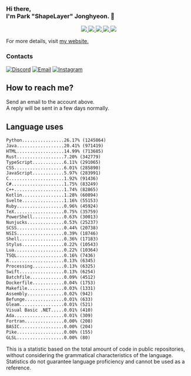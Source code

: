 ### Hi there, <br>I'm Park "ShapeLayer" Jonghyeon. 👋
<p align="center">
    <a href="#" aria-label="Github">
        <img src="https://img.shields.io/badge/since-2015-black?logo=github&logoColor=white">
    </a>
    <a href="https://jonghyeon.me" aria-label="notion">
        <img src="https://img.shields.io/badge/meet%20at%20jonghyeon.me!-white">
    </a>
    <a href="https://blog.jonghyeon.me" aria-label="velog.io">
        <img src="https://img.shields.io/badge/blog-blog.jonghyeon.me-20C997">
    </a>
    <a href="https://www.credly.com/users/jonghyeon/" aria-label="credly">
        <img src="https://img.shields.io/badge/credly-jonghyeon-FF6B00?logo=credly&logoColor=white">
    </a>
    <a href="https://solved.ac/profile/belline0124" aria-label="solved.ac">
        <img src="https://mazassumnida.wtf/api/mini/generate_badge?boj=belline0124">
    </a>
</p>

For more details, visit [my website.](https://jonghyeon.me)

### Contacts
 [![Discord](https://img.shields.io/badge/Discord-shapelayer-7289DA?logo=discord&logoColor=white)](#)
 [![Email](https://img.shields.io/badge/Email-me@jonghyeon.me-EA4335?logo=gmail&logoColor=white)](mailto:me@jonghyeon.me)
 [![Instagram](https://img.shields.io/badge/Instagram-@__jong.hyeon__-DB2973?logo=instagram&logoColor=white)](https://www.instagram.com/__jong.hyeon__)

## How to reach me?
Send an email to the account above.  
A reply will be sent in a few days normally.

## Language uses
```txt
Python................26.17% (1245864)
Java..................20.41% (971419)
HTML..................14.99% (713685)
Rust..................7.20% (342779)
TypeScript............6.11% (291065)
CSS...................6.01% (285890)
JavaScript............5.97% (283991)
C.....................1.92% (91436)
C#....................1.75% (83249)
C++...................1.74% (82865)
Kotlin................1.28% (60894)
Svelte................1.16% (55153)
Ruby..................0.96% (45924)
TeX...................0.75% (35759)
PowerShell............0.63% (30013)
Nunjucks..............0.53% (25237)
SCSS..................0.44% (20738)
NSIS..................0.39% (18746)
Shell.................0.36% (17183)
Stylus................0.22% (10543)
Lua...................0.22% (10364)
TSQL..................0.16% (7436)
R.....................0.13% (6345)
Processing............0.13% (6325)
Swift.................0.13% (6254)
Batchfile.............0.09% (4512)
Dockerfile............0.04% (1753)
Makefile..............0.03% (1331)
Assembly..............0.02% (942)
Befunge...............0.01% (633)
Gleam.................0.01% (521)
Visual Basic .NET.....0.01% (410)
Ada...................0.01% (309)
Fortran...............0.00% (208)
BASIC.................0.00% (204)
Pike..................0.00% (155)
GLSL..................0.00% (80)

```

This is a statistic based on the total amount of code in public repositories, without considering the grammatical characteristics of the language.  
Statistics do not guarantee language proficiency and cannot be used as a reference.
